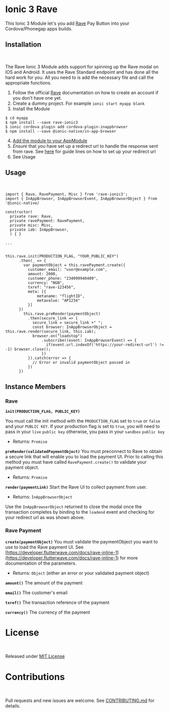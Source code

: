 # Ionic 3 Rave

 This Ionic 3 Module let's you add [Rave](https://www.flutterwave.com) Pay Button into your Cordova/Phonegap apps builds.

## Installation
<br/>

The Rave Ionic 3 Module adds support for spinning up the Rave modal on IOS and Android. It uses the Rave Standard endpoint and has done all the hard work for you. All you need to is add the necessary file and call the appropriate functions.

1. Follow the official [Rave](https://www.flutterwave.com) documentation on how to create an account if you don't have one yet.
2. Create a dummy project. For example ```ionic start myapp blank```
3. Install the Module

```
$ cd myapp
$ npm install --save rave-ionic3
$ ionic cordova plugin add cordova-plugin-inappbrowser
$ npm install --save @ionic-native/in-app-browser
```
4. [Add the module to your AppModule](https://ionicframework.com/docs/native/#Add_Plugins_to_Your_App_Module)
5. *Ensure* that you have set up a redirect url to handle the response sent from rave. See [here](https://medium.com/@jake_parkers/3d-secure-guidelines-9e17f9a6cf32) for guide lines on how to set up your redirect url
5. See Usage


##  Usage
<br/>

```
import { Rave, RavePayment, Misc } from 'rave-ionic3';
import { InAppBrowser, InAppBrowserEvent, InAppBrowserObject } from '@ionic-native/

constructor(
  private rave: Rave, 
  private ravePayment: RavePayment, 
  private misc: Misc,
  private iab: InAppBrowser,
  ) { }

...


this.rave.init(PRODUCTION_FLAG, "YOUR_PUBLIC_KEY")
      .then(_ => {
        var paymentObject = this.ravePayment.create({
          customer_email: "user@example.com",
          amount: 2000,
          customer_phone: "234099940409",
          currency: "NGN",
          txref: "rave-123456",
          meta: [{
              metaname: "flightID",
              metavalue: "AP1234"
          }]
      })
        this.rave.preRender(paymentObject)
          .then(secure_link => {
            secure_link = secure_link +" ";
            const browser: InAppBrowserObject = this.rave.render(secure_link, this.iab);
            browser.on("loadstop")
                .subscribe((event: InAppBrowserEvent) => {
                  if(event.url.indexOf('https://your-redirect-url') != -1) browser.close();
                })
          }).catch(error => {
            // Error or invalid paymentObject passed in
          })
      })

```

## Instance Members

### Rave

**```init(PRODUCTION_FLAG, PUBLIC_KEY)```**

You must call the init method with the ```PRODUCTION_FLAG``` set to ```true``` or ```false``` and your ```PUBLIC KEY```. If your production flag is set to ```true```, you will need to pass in your ```live``` ```public key``` otherwise, you pass in your ```sandbox``` ```public key```

- Returns: ```Promise```

**```preRender(validatedPaymentObject)```**
You must preconnect to Rave to obtain a secure link that will enable you to load the payment UI. Prior to calling this method you must have called ```RavePayment.create()``` to validate your payment object.

- Returns: ```Promise```

**```render(paymentLink)```**
Start the Rave UI to collect payment from user.

- Returns: ```InAppBrowserObject```

Use the ```InAppBrowserObject``` returned to close the modal once the transaction completes by binding to the ```loadend``` event and checking for your redirect url as was shown above.

### Rave Payment

**```create(paymentObject)```**
You must validate the paymentObject you want to use to load the Rave payment UI. See [https://developer.flutterwave.com/docs/rave-inline-1](https://developer.flutterwave.com/docs/rave-inline-1) for more documentation of the parameters.

- Returns: ```Object``` (either an error or your validated payment object)

**```amount()```**
The amount of the payment

**```email()```**
The customer's email

**```txref()```**
The transaction reference of the payment

**```currency()```**
The currency of the payment


# License
<br/>

Released under [MIT License](https://github.com/Jake-parkers/ionic-rave/blob/master/License)


# Contributions
<br/>

Pull requests and new issues are welcome. See [CONTRIBUTING.md](https://github.com/Jake-parkers/ionic-rave/blob/master/CONTRIBUTING.md) for details.
